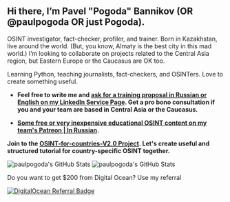 ## Hi there, I’m Pavel "Pogoda" Bannikov (OR @paulpogoda OR just Pogoda). 

OSINT investigator, fact-checker, profiler, and trainer. Born in Kazakhstan, live around the world. (But, you know, Almaty is the best city in this mad world.)
I’m looking to collaborate on projects related to the Central Asia region, but Eastern Europe or the Caucasus are OK too.


Learning Python, teaching journalists, fact-checkers, and OSINTers. Love to create something useful. 

- **Feel free to write me and [ask for a training proposal in Russian or English on my LinkedIn Service Page](https://www.linkedin.com/services/page/62913232ba4bb59a24/). Get a pro bono consultation if you and your team are based in Central Asia or the Caucasus.**

- **[Some free or very inexpensive educational OSINT content on my team's Patreon | In Russian](https://www.patreon.com/c/provereno).**

**Join to the [OSINT-for-countries-V2.0 Project](https://github.com/paulpogoda/OSINT-for-countries-V2.0). Let's create useful and structured tutorial for country-specific OSINT together.**

<img src="https://github-readme-stats.vercel.app/api?username=paulpogoda&theme=default&show_icons=true&hide_border=true&count_private=true" alt="paulpogoda's GitHub Stats" />
<img src="https://github-readme-streak-stats.herokuapp.com/?user=paulpogoda&theme=default&hide_border=true" alt="paulpogoda's GitHub Stats" />

<!---
paulpogoda/paulpogoda is a ✨ special ✨ repository because its `README.md` (this file) appears on your GitHub profile.
You can click the Preview link to take a look at your changes.
--->
Do you want to get $200 from Digital Ocean? Use my referral 

[![DigitalOcean Referral Badge](https://web-platforms.sfo2.cdn.digitaloceanspaces.com/WWW/Badge%201.svg)](https://www.digitalocean.com/?refcode=d14c0fac921a&utm_campaign=Referral_Invite&utm_medium=Referral_Program&utm_source=badge)
